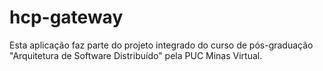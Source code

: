 # hcp-gateway

Esta aplicação faz parte do projeto integrado do curso de pós-graduação "Arquitetura de Software Distribuído" pela PUC Minas Virtual.



